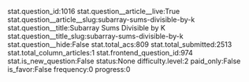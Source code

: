 stat.question_id:1016
stat.question__article__live:True
stat.question__article__slug:subarray-sums-divisible-by-k
stat.question__title:Subarray Sums Divisible by K
stat.question__title_slug:subarray-sums-divisible-by-k
stat.question__hide:False
stat.total_acs:809
stat.total_submitted:2513
stat.total_column_articles:1
stat.frontend_question_id:974
stat.is_new_question:False
status:None
difficulty.level:2
paid_only:False
is_favor:False
frequency:0
progress:0
